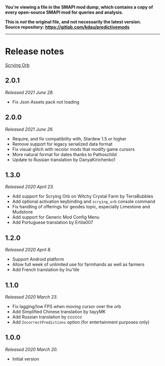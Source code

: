 **You're viewing a file in the SMAPI mod dump, which contains a copy of every open-source SMAPI mod
for queries and analysis.**

**This is _not_ the original file, and not necessarily the latest version.**  
**Source repository: https://gitlab.com/kdau/predictivemods**

----

# Release notes

[Scrying Orb](./)

## 2.0.1

*Released 2021 June 28.*

* Fix Json Assets pack not loading

## 2.0.0

*Released 2021 June 26.*

* Require, and fix compatibility with, Stardew 1.5 or higher
* Remove support for legacy serialized data format
* Fix visual glitch with recolor mods that modify game cursors
* More natural format for dates thanks to Pathoschild
* Update to Russian translation by DanyaKirichenko1

## 1.3.0

*Released 2020 April 23.*

* Add support for Scrying Orb on Witchy Crystal Farm by TerraBubbles
* Add optional activation keybinding and `scrying_orb` console command
* Fix handling of offerings for geodes topic, especially Limestone and Mudstone
* Add support for Generic Mod Config Menu
* Add Portuguese translation by Ertila007

## 1.2.0

*Released 2020 April 8.*

* Support Android platform
* Allow full week of unlimited use for farmhands as well as farmers
* Add French translation by Inu'tile

## 1.1.0

*Released 2020 March 23.*

* Fix lagging/low FPS when moving cursor over the orb
* Add Simplified Chinese translation by liayyMK
* Add Russian translation by cccccc
* Add `IncorrectPredictions` option (for entertainment purposes only)

## 1.0.0

*Released 2020 March 20.*

* Initial version
